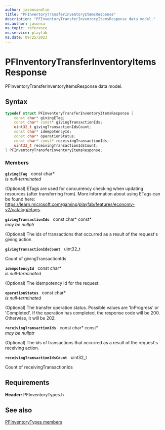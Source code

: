 ```yaml
---
author: jasonsandlin
title: "PFInventoryTransferInventoryItemsResponse"
description: "PFInventoryTransferInventoryItemsResponse data model."
ms.author: jasonsa
ms.topic: reference
ms.service: playfab
ms.date: 09/25/2023
---
```


# PFInventoryTransferInventoryItemsResponse  

PFInventoryTransferInventoryItemsResponse data model.  

## Syntax  
  
```cpp
typedef struct PFInventoryTransferInventoryItemsResponse {  
    const char* givingETag;  
    const char* const* givingTransactionIds;  
    uint32_t givingTransactionIdsCount;  
    const char* idempotencyId;  
    const char* operationStatus;  
    const char* const* receivingTransactionIds;  
    uint32_t receivingTransactionIdsCount;  
} PFInventoryTransferInventoryItemsResponse;  
```
  
### Members  
  
**`givingETag`** &nbsp; const char*  
*is null-terminated*  
  
(Optional) ETags are used for concurrency checking when updating resources (after transferring from). More information about using ETags can be found here: https://learn.microsoft.com/gaming/playfab/features/economy-v2/catalog/etags.
  
**`givingTransactionIds`** &nbsp; const char* const*  
*may be nullptr*  
  
(Optional) The ids of transactions that occurred as a result of the request's giving action.
  
**`givingTransactionIdsCount`** &nbsp; uint32_t  
  
Count of givingTransactionIds
  
**`idempotencyId`** &nbsp; const char*  
*is null-terminated*  
  
(Optional) The idempotency id for the request.
  
**`operationStatus`** &nbsp; const char*  
*is null-terminated*  
  
(Optional) The transfer operation status. Possible values are 'InProgress' or 'Completed'. If the operation has completed, the response code will be 200. Otherwise, it will be 202.
  
**`receivingTransactionIds`** &nbsp; const char* const*  
*may be nullptr*  
  
(Optional) The ids of transactions that occurred as a result of the request's receiving action.
  
**`receivingTransactionIdsCount`** &nbsp; uint32_t  
  
Count of receivingTransactionIds
  
  
## Requirements  
  
**Header:** PFInventoryTypes.h
  
## See also  
[PFInventoryTypes members](../pfinventorytypes_members.md)  

  
  
